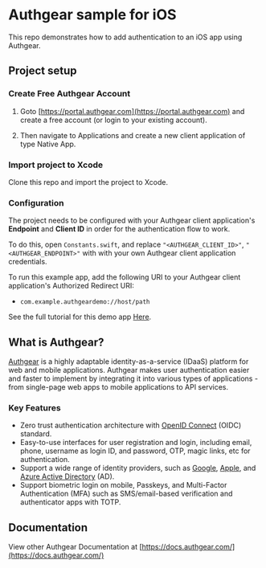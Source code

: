 # Authgear sample for iOS

This repo demonstrates how to add authentication to an iOS app using Authgear.

## Project setup
### Create Free Authgear Account
1. Goto [https://portal.authgear.com](https://portal.authgear.com) and create a free account (or login to your existing account).

2. Then navigate to Applications and create a new client application of type Native App.

### Import project to Xcode
Clone this repo and import the project to Xcode.

### Configuration

The project needs to be configured with your Authgear client application's **Endpoint** and **Client ID** in order for the authentication flow to work.

To do this, open `Constants.swift`, and replace `"<AUTHGEAR_CLIENT_ID>"`, `"<AUTHGEAR_ENDPOINT>"` with with your own Authgear client application credentials.

To run this example app, add the following URI to your Authgear client application's Authorized Redirect URI:

- `com.example.authgeardemo://host/path`

See the full tutorial for this demo app [Here](https://docs.authgear.com/get-started/native-mobile-app/ios).

## What is Authgear?

[Authgear](https://www.authgear.com/) is a highly adaptable identity-as-a-service (IDaaS) platform for web and mobile applications.
Authgear makes user authentication easier and faster to implement by integrating it into various types of applications - from single-page web apps to mobile applications to API services.

### Key Features

- Zero trust authentication architecture with [OpenID Connect](https://openid.net/developers/how-connect-works/) (OIDC) standard.
- Easy-to-use interfaces for user registration and login, including email, phone, username as login ID, and password, OTP, magic links, etc for authentication.
- Support a wide range of identity providers, such as [Google](https://developers.google.com/identity), [Apple](https://support.apple.com/en-gb/guide/deployment/depa64848f3a/web), and [Azure Active Directory](https://azure.microsoft.com/en-gb/products/active-directory/) (AD).
- Support biometric login on mobile, Passkeys, and Multi-Factor Authentication (MFA) such as SMS/email-based verification and authenticator apps with TOTP.

## Documentation

View other Authgear Documentation at [https://docs.authgear.com/](https://docs.authgear.com/)
